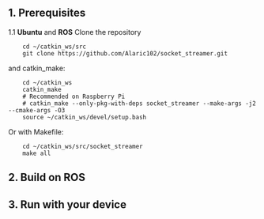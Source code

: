 ## 1. Prerequisites



1.1 **Ubuntu** and **ROS**
Clone the repository 
```
    cd ~/catkin_ws/src
    git clone https://github.com/Alaric102/socket_streamer.git
```

and catkin_make:
```
    cd ~/catkin_ws
    catkin_make
    # Recommended on Raspberry Pi
    # catkin_make --only-pkg-with-deps socket_streamer --make-args -j2 --cmake-args -O3
    source ~/catkin_ws/devel/setup.bash
```

Or with Makefile:
```
    cd ~/catkin_ws/src/socket_streamer
    make all
```

## 2. Build on ROS

## 3. Run with your device 
